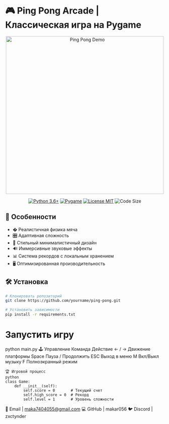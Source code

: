 # 🎮 Ping Pong Arcade | Классическая игра на Pygame

<div align="center">
  <img src="https://media.giphy.com/media/26ufdipQqU2lhNA4g/giphy.gif" width="500" alt="Ping Pong Demo">
  
  [![Python 3.6+](https://img.shields.io/badge/Python-3.6+-yellow?logo=python)](https://python.org)
  [![Pygame](https://img.shields.io/badge/Pygame-2.1.3+-orange?logo=game)](https://pygame.org)
  [![License MIT](https://img.shields.io/badge/License-MIT-blueviolet)](LICENSE)
  ![Code Size](https://img.shields.io/github/languages/code-size/yourname/ping-pong)
</div>

## 🌟 Особенности

- � Реалистичная физика мяча
- 🎛️ Адаптивная сложность
- 🎨 Стильный минималистичный дизайн
- 🔊 Иммерсивные звуковые эффекты
- 📊 Система рекордов с локальным хранением
- 🖥️ Оптимизированная производительность

## 🛠 Установка

```bash
# Клонировать репозиторий
git clone https://github.com/yourname/ping-pong.git

# Установить зависимости
pip install -r requirements.txt

```
# Запустить игру
python main.py
🕹️ Управление
Команда	Действие
← / →	Движение платформы
Space	Пауза / Продолжить
ESC	Выход в меню
M	Вкл/Выкл музыку
F	Полноэкранный режим
```
🏆 Игровой процесс
python
class Game:
    def __init__(self):
        self.score = 0       # Текущий счет
        self.high_score = 0  # Рекорд
        self.level = 1       # Уровень сложности
```



📧 Email | maka7404055@gmail.com
💻 GitHub | makar056
🐦 Discord | zxctynder


